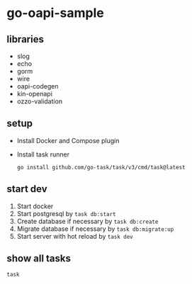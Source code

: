go-oapi-sample
=====

libraries
-----

* slog
* echo
* gorm
* wire
* oapi-codegen
* kin-openapi
* ozzo-validation

setup
-----

* Install Docker and Compose plugin
* Install task runner

  ```
  go install github.com/go-task/task/v3/cmd/task@latest
  ```

start dev
-----

1. Start docker
2. Start postgresql by `task db:start`
3. Create database if necessary by `task db:create`
4. Migrate database if necessary by `task db:migrate:up`
5. Start server with hot reload by `task dev`


show all tasks
-----

```
task
```
